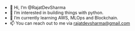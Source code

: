 - 👋 Hi, I’m @RajatDevSharma
- 👀 I’m interested in building things with python.
- 🌱 I’m currently learning AWS, MLOps and Blockchain.
- 📫 You can reach out to me via rajatdevsharma@gmail.com

<!---
RajatDevSharma/RajatDevSharma is a ✨ special ✨ repository because its `README.md` (this file) appears on your GitHub profile.
You can click the Preview link to take a look at your changes.
--->
